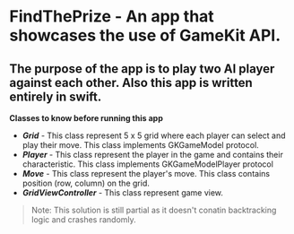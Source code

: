 # FindThePrize - An app that showcases the use of GameKit API.
## The purpose of the app is to play two AI player against each other. Also this app is written entirely in swift.

**Classes to know before running this app**

 * **_Grid_** - This class represent 5 x 5 grid where each player can select and play their move. This class implements GKGameModel protocol.
 * **_Player_** - This class represent the player in the game and contains their characteristic. This class implements GKGameModelPlayer protocol
 * **_Move_** - This class represent the player's move. This class contains position (row, column) on the grid.
 * **_GridViewController_** - This class represent game view. 
 
 
> Note: This solution is still partial as it doesn't conatin backtracking logic and crashes randomly. 
